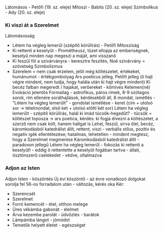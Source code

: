 Látomásos - Petőfi (19. sz. eleje)
Mítoszi - Babits (20. sz. eleje)
Szimbolikus - Ady (20. sz. eleje)
### Ki viszi át a Szerelmet
Látomásosság
- Létem ha végleg lemerül (szépítő körülírás) - Petőfi
Mítosziság
- Ki rettenti a keselyűt - Prométheusz, tüzet ellopja az emberiségnek, keselyű minden nap megeszi a máját, ami visszanő
- Ki feszül föl a szivárványra - keresztre feszítés, Noé szivárvány = szövetség
Szimbolizmus
- Szerelem = nem csak érzelem, jelöl még költészetet, értékeket, humánumot - értékgombolyag
Ars poeticus jelleg, Petőfi jelleg (ő hajt végre mindent, nem tudja, hogy halála után ki hajt végre mindent)
Ki becéz falban megeredt / hajakat, verőereket - kőmíves Kelemen(né)
Evokáció jelentős
Formailag - astrofikus, páros rímek, 8-9 szótagos sorok, rím ellenére soráthajlások, kérdésekből áll, 8 mondat, ismétlés - "Létem ha végleg lemerűlt" - gondolat ismétlése - keret (cím + utolsó sor -> tételmondat, első két + utolsó előtti két sor)
Létem ha végleg lemerűlt - szépítő körülírás, halál
ki imád tücsök-hegedűt? - tücsök = költészet toposza -> ars poetica, kérdés: ki fogja élvezni a költészetet, a szerző nem csak költ, hanem hallgat is
Lehel, feszül, sírva ölel, becéz, káromkodásból katedrálist állít, rettent, viszi - verbális stílus, pozitív és negatív igék ellentétezése; hatalmas, lehetetlen - mindent megtesz, hogy a Szerelmet megmentse
Káromkodásból katedrálist állít - paradoxon jellegű
Létem ha végleg lemerűl - fokozás
ki rettenti a keselyűt! - eddig ő rettentette a keselyűt
fogában tartva - állati, ösztönszerű cselekedet - védve, oltalmazva
### Adjon az Isten
Adjon Isten - köszöntés
Új évi köszöntő - az évre vonatkozó dolgokat sorolja fel
56-os forradalom után - változás, kérés oka
Kér:
- Szerencsét
- Szerelmet
- Forró kemencét - étel, otthon melege
- Üres vékámba gabonát - élelmet
- Árva kezembe parolát - üdvözlés - barátok
- Lámpámba lángot - jómódot
- Temetők helyett életet - egészséget